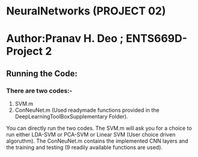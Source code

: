 # NeuralNetworks (PROJECT 02)

# Author:Pranav H. Deo   ;   ENTS669D- Project 2

## Running the Code:
### There are two codes:-
1. SVM.m
2. ConNeuNet.m
(Used readymade functions provided in the DeepLearningToolBoxSupplementary Folder).

You can directly run the two codes.
The SVM.m will ask you for a choice to run either LDA-SVM or PCA-SVM or Linear SVM (User choice driven algoruthm).
The ConNeuNet.m contains the implemented CNN layers and the training and testing (9 readily available functions are used).
